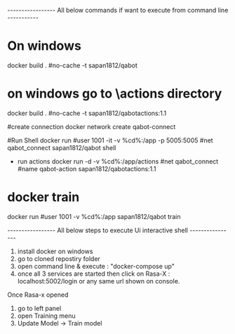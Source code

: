 ----------------- All below commands if want to execute from command line -----------

# On windows #
docker build . #no-cache -t sapan1812/qabot

# on windows go to \actions directory
docker build . #no-cache -t sapan1812/qabotactions:1.1


#create connection
docker network create qabot-connect


#Run Shell
docker run #user 1001 -it -v %cd%:/app -p 5005:5005 #net qabot_connect  sapan1812/qabot shell

- run actions
docker run -d -v %cd%:/app/actions #net qabot_connect #name qabot-action sapan1812/qabotactions:1.1

# docker train
docker run #user 1001 -v %cd%:/app sapan1812/qabot train

----------------- All below steps to execute Ui interactive shell ----------------
1. install docker on windows
2. go to cloned repostiry folder
3. open command line & execute  : "docker-compose up"
4. once all 3 services are started then click on Rasa-X : localhost:5002/login or any same url shown on console.

Once Rasa-x opened
1. go to left panel
2. open Training menu
3. Update Model -> Train model
